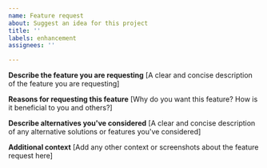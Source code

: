 ```yaml
---
name: Feature request
about: Suggest an idea for this project
title: ''
labels: enhancement
assignees: ''

---
```


**Describe the feature you are requesting**
[A clear and concise description of the feature you are requesting]

**Reasons for requesting this feature**
[Why do you want this feature? How is it beneficial to you and others?]


**Describe alternatives you've considered**
[A clear and concise description of any alternative solutions or features you've considered]

**Additional context**
[Add any other context or screenshots about the feature request here]
